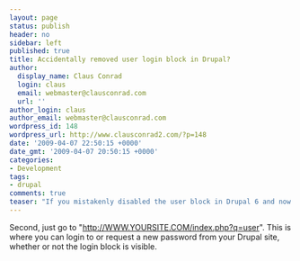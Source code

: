 ```yaml
---
layout: page
status: publish
header: no
sidebar: left
published: true
title: Accidentally removed user login block in Drupal?
author:
  display_name: Claus Conrad
  login: claus
  email: webmaster@clausconrad.com
  url: ''
author_login: claus
author_email: webmaster@clausconrad.com
wordpress_id: 148
wordpress_url: http://www.clausconrad2.com/?p=148
date: '2009-04-07 22:50:15 +0000'
date_gmt: '2009-04-07 20:50:15 +0000'
categories:
- Development
tags:
- drupal
comments: true
teaser: "If you mistakenly disabled the user block in Drupal 6 and now have problems logging in – first of all, don’t panic."
---
```

Second, just go to "http://WWW.YOURSITE.COM/index.php?q=user". This is where you can login to or request a new password from your Drupal site, whether or not the login block is visible.
